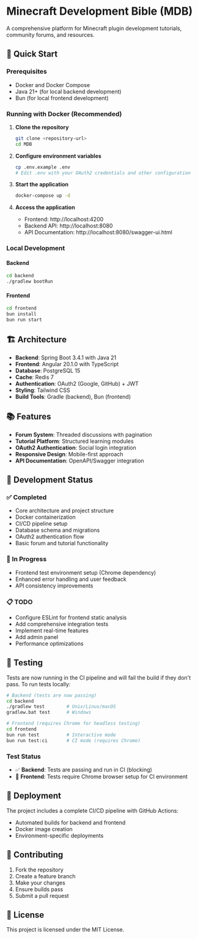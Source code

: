 # Minecraft Development Bible (MDB)

A comprehensive platform for Minecraft plugin development tutorials, community forums, and resources.

## 🚀 Quick Start

### Prerequisites
- Docker and Docker Compose
- Java 21+ (for local backend development)
- Bun (for local frontend development)

### Running with Docker (Recommended)

1. **Clone the repository**
   ```bash
   git clone <repository-url>
   cd MDB
   ```

2. **Configure environment variables**
   ```bash
   cp .env.example .env
   # Edit .env with your OAuth2 credentials and other configuration
   ```

3. **Start the application**
   ```bash
   docker-compose up -d
   ```

4. **Access the application**
   - Frontend: http://localhost:4200
   - Backend API: http://localhost:8080
   - API Documentation: http://localhost:8080/swagger-ui.html

### Local Development

#### Backend
```bash
cd backend
./gradlew bootRun
```

#### Frontend
```bash
cd frontend
bun install
bun run start
```

## 🏗️ Architecture

- **Backend**: Spring Boot 3.4.1 with Java 21
- **Frontend**: Angular 20.1.0 with TypeScript
- **Database**: PostgreSQL 15
- **Cache**: Redis 7
- **Authentication**: OAuth2 (Google, GitHub) + JWT
- **Styling**: Tailwind CSS
- **Build Tools**: Gradle (backend), Bun (frontend)

## 📚 Features

- **Forum System**: Threaded discussions with pagination
- **Tutorial Platform**: Structured learning modules
- **OAuth2 Authentication**: Social login integration
- **Responsive Design**: Mobile-first approach
- **API Documentation**: OpenAPI/Swagger integration

## 🔧 Development Status

### ✅ Completed
- Core architecture and project structure
- Docker containerization
- CI/CD pipeline setup
- Database schema and migrations
- OAuth2 authentication flow
- Basic forum and tutorial functionality

### 🚧 In Progress
- Frontend test environment setup (Chrome dependency)
- Enhanced error handling and user feedback
- API consistency improvements

### 📋 TODO
- Configure ESLint for frontend static analysis
- Add comprehensive integration tests
- Implement real-time features
- Add admin panel
- Performance optimizations

## 🧪 Testing

Tests are now running in the CI pipeline and will fail the build if they don't pass. To run tests locally:

```bash
# Backend (tests are now passing)
cd backend
./gradlew test        # Unix/Linux/macOS
gradlew.bat test      # Windows

# Frontend (requires Chrome for headless testing)
cd frontend
bun run test          # Interactive mode
bun run test:ci       # CI mode (requires Chrome)
```

### Test Status
- ✅ **Backend**: Tests are passing and run in CI (blocking)
- 🚧 **Frontend**: Tests require Chrome browser setup for CI environment

## 🚀 Deployment

The project includes a complete CI/CD pipeline with GitHub Actions:
- Automated builds for backend and frontend
- Docker image creation
- Environment-specific deployments

## 🤝 Contributing

1. Fork the repository
2. Create a feature branch
3. Make your changes
4. Ensure builds pass
5. Submit a pull request

## 📄 License

This project is licensed under the MIT License.